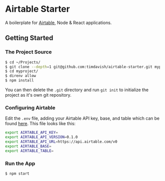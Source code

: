# Airtable Starter

A boilerplate for [Airtable](https://airtable.com/), Node & React applications.

## Getting Started

### The Project Source

```bash
$ cd ~/Projects/
$ git clone --depth=1 git@github.com:timdavish/airtable-starter.git myproject
$ cd myproject/
$ direnv allow
$ npm install
```

You can then delete the `.git` directory and run `git init` to initialize the project as it's own git repository.

### Configuring Airtable

Edit the `.env` file, adding your Airtable API key, base, and table which can be found [here](https://airtable.com/api). This file looks like this:

```bash
export AIRTABLE_API_KEY=
export AIRTABLE_API_VERSION=0.1.0
export AIRTABLE_API_URL=https://api.airtable.com/v0
export AIRTABLE_BASE=
export AIRTABLE_TABLE=
```

### Run the App

```bash
$ npm start
```
